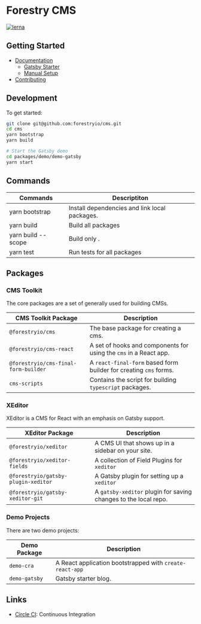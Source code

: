# Forestry CMS

[![lerna](https://img.shields.io/badge/maintained%20with-lerna-cc00ff.svg)](https://lerna.js.org/)

## Getting Started

- [Documentation](./docs/README.md)
  - [Gatsby Starter](./gatsby/starter-setup.md)
  - [Manual Setup](./gatsby/manual-setup.md)
- [Contributing](./CONTRIBUTING.md)

## Development

To get started:

```bash
git clone git@github.com:forestryio/cms.git
cd cms
yarn bootstrap
yarn build

# Start the Gatsby demo
cd packages/demo/demo-gatsby
yarn start
```

## Commands

| Commands                     | Descriptiton                                  |
| ---------------------------- | --------------------------------------------- |
| yarn bootstrap               | Install dependencies and link local packages. |
| yarn build                   | Build all packages                            |
| yarn build --scope <package> | Build only <package>.                         |
| yarn test                    | Run tests for all packages                    |

## Packages

### CMS Toolkit

The core packages are a set of generally used for building CMSs.

| CMS Toolkit Package                  | Description                                                       |
| ------------------------------------ | ----------------------------------------------------------------- |
| `@forestryio/cms`                    | The base package for creating a cms.                              |
| `@forestryio/cms-react`              | A set of hooks and components for using the `cms` in a React app. |
| `@forestryio/cms-final-form-builder` | A `react-final-form` based form builder for creating `cms` forms. |
| `cms-scripts`                        | Contains the script for building `typescript` packages.           |

### XEditor

XEditor is a CMS for React with an emphasis on Gatsby support.

| XEditor Package                     | Description                                                     |
| ----------------------------------- | --------------------------------------------------------------- |
| `@forestryio/xeditor`               | A CMS UI that shows up in a sidebar on your site.               |
| `@forestryio/xeditor-fields`        | A collection of Field Plugins for `xeditor`                     |
| `@forestryio/gatsby-plugin-xeditor` | A Gatsby plugin for setting up a `xeditor`                      |
| `@forestryio/gatsby-xeditor-git`    | A `gatsby-xeditor` plugin for saving changes to the local repo. |

### Demo Projects

There are two demo projects:

| Demo Package  | Description                                              |
| ------------- | -------------------------------------------------------- |
| `demo-cra`    | A React application bootstrapped with `create-react-app` |
| `demo-gatsby` | Gatsby starter blog.                                     |

## Links

- [Circle CI](https://circleci.com/gh/forestryio/cms): Continuous Integration

